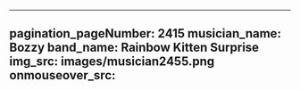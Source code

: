------
pagination_pageNumber: 2415
musician_name: Bozzy
band_name: Rainbow Kitten Surprise
img_src: images/musician2455.png
onmouseover_src: 
------
